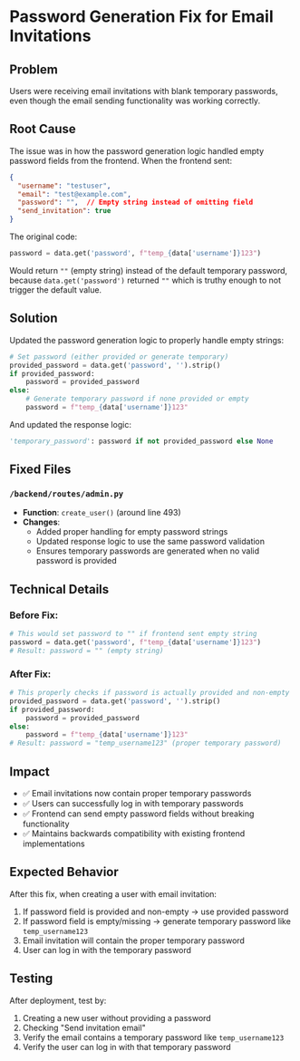 # Password Generation Fix for Email Invitations

## Problem
Users were receiving email invitations with blank temporary passwords, even though the email sending functionality was working correctly.

## Root Cause
The issue was in how the password generation logic handled empty password fields from the frontend. When the frontend sent:

```json
{
  "username": "testuser",
  "email": "test@example.com",
  "password": "",  // Empty string instead of omitting field
  "send_invitation": true
}
```

The original code:
```python
password = data.get('password', f"temp_{data['username']}123")
```

Would return `""` (empty string) instead of the default temporary password, because `data.get('password')` returned `""` which is truthy enough to not trigger the default value.

## Solution
Updated the password generation logic to properly handle empty strings:

```python
# Set password (either provided or generate temporary)
provided_password = data.get('password', '').strip()
if provided_password:
    password = provided_password
else:
    # Generate temporary password if none provided or empty
    password = f"temp_{data['username']}123"
```

And updated the response logic:
```python
'temporary_password': password if not provided_password else None
```

## Fixed Files

### `/backend/routes/admin.py`
- **Function**: `create_user()` (around line 493)
- **Changes**: 
  - Added proper handling for empty password strings
  - Updated response logic to use the same password validation
  - Ensures temporary passwords are generated when no valid password is provided

## Technical Details

### Before Fix:
```python
# This would set password to "" if frontend sent empty string
password = data.get('password', f"temp_{data['username']}123")
# Result: password = "" (empty string)
```

### After Fix:
```python
# This properly checks if password is actually provided and non-empty
provided_password = data.get('password', '').strip()
if provided_password:
    password = provided_password
else:
    password = f"temp_{data['username']}123"
# Result: password = "temp_username123" (proper temporary password)
```

## Impact
- ✅ Email invitations now contain proper temporary passwords
- ✅ Users can successfully log in with temporary passwords
- ✅ Frontend can send empty password fields without breaking functionality
- ✅ Maintains backwards compatibility with existing frontend implementations

## Expected Behavior
After this fix, when creating a user with email invitation:
1. If password field is provided and non-empty → use provided password
2. If password field is empty/missing → generate temporary password like `temp_username123`
3. Email invitation will contain the proper temporary password
4. User can log in with the temporary password

## Testing
After deployment, test by:
1. Creating a new user without providing a password
2. Checking "Send invitation email"
3. Verify the email contains a temporary password like `temp_username123`
4. Verify the user can log in with that temporary password

